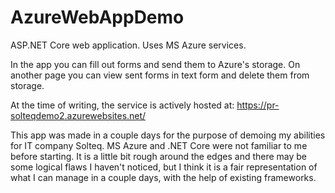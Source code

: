 # AzureWebAppDemo
ASP.NET Core web application. Uses MS Azure services.

In the app you can fill out forms and send them to Azure's storage. On another page you can view sent forms in text form and delete them from storage.

At the time of writing, the service is actively hosted at:
https://pr-solteqdemo2.azurewebsites.net/

This app was made in a couple days for the purpose of demoing my abilities for IT company Solteq. MS Azure and .NET Core were not familiar to me before starting. It is a little bit rough around the edges and there may be some logical flaws I haven't noticed, but I think it is a fair representation of what I can manage in a couple days, with the help of existing frameworks.
